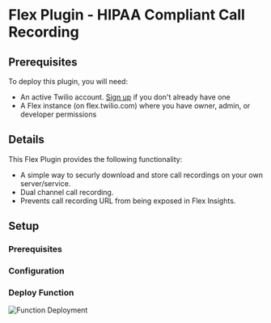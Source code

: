 # Flex Plugin - HIPAA Compliant Call Recording

## Prerequisites

To deploy this plugin, you will need:

- An active Twilio account. [Sign up](https://www.twilio.com/try-twilio) if you don't already have one
- A Flex instance (on flex.twilio.com) where you have owner, admin, or developer permissions

## Details

This Flex Plugin provides the following functionality:

- A simple way to securly download and store call recordings on your own server/service.
- Dual channel call recording.
- Prevents call recording URL from being exposed in Flex Insights.

## Setup

### Prerequisites

### Configuration

### Deploy Function

![Function Deployment](https://github.com/twilio-professional-services/plugin-hipaa-call-recording/blob/media/deploy%20Function.png?raw=true)
